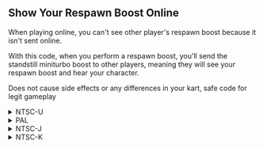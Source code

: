 ## Show Your Respawn Boost Online

When playing online, you can't see other player's respawn boost because it isn't sent online.

With this code, when you perform a respawn boost, you'll send the standstill miniturbo boost to other players, meaning they will see your respawn boost and hear your character.

Does not cause side effects or any differences in your kart, safe code for legit gameplay

<details>
<summary>NTSC-U</summary>

```powerpc
C257B5DC 00000005
80830000 8084003C
2C040000 41820014
80840010 80A40010
6CA54000 90A40010
38800003 00000000
C257B84C 00000005
80830000 8084003C
2C040000 41820014
80840010 80A40010
6CA54000 90A40010
38800003 00000000
```
</details>

<details>
<summary>PAL</summary>

```powerpc
C2581E40 00000005
80830000 8084003C
2C040000 41820014
80840010 80A40010
6CA54000 90A40010
38800003 00000000
C25820B0 00000005
80830000 8084003C
2C040000 41820014
80840010 80A40010
6CA54000 90A40010
38800003 00000000
```
</details>

<details>
<summary>NTSC-J</summary>

```powerpc
C25817C0 00000005
80830000 8084003C
2C040000 41820014
80840010 80A40010
6CA54000 90A40010
38800003 00000000
C2581A30 00000005
80830000 8084003C
2C040000 41820014
80840010 80A40010
6CA54000 90A40010
38800003 00000000
```
</details>

<details>
<summary>NTSC-K</summary>

```powerpc
C256FE98 00000005
80830000 8084003C
2C040000 41820014
80840010 80A40010
6CA54000 90A40010
38800003 00000000
C2570108 00000005
80830000 8084003C
2C040000 41820014
80840010 80A40010
6CA54000 90A40010
38800003 00000000
```
</details>